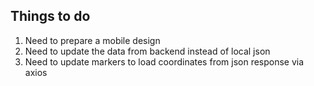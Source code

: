 ## Things to do
1. Need to prepare a mobile design
2. Need to update the data from backend instead of local json
3. Need to update markers to load coordinates from json response via axios